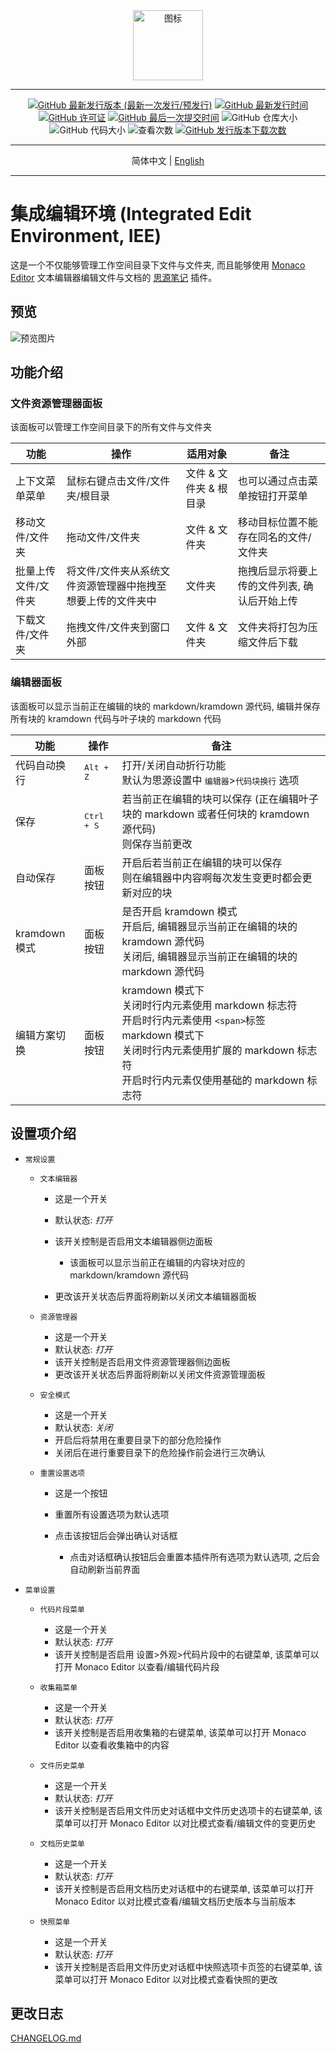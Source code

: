 <div align="center">
<img alt="图标" src="https://cdn.jsdelivr.net/gh/Zuoqiu-Yingyi/siyuan-plugin-monaco-editor/public/icon.png" style="width: 8em; height: 8em;">

---
[![GitHub 最新发行版本 (最新一次发行/预发行)](https://img.shields.io/github/v/release/Zuoqiu-Yingyi/siyuan-plugin-monaco-editor?include_prereleases&style=flat-square)](https://github.com/Zuoqiu-Yingyi/siyuan-plugin-monaco-editor/releases/latest)
[![GitHub 最新发行时间](https://img.shields.io/github/release-date/Zuoqiu-Yingyi/siyuan-plugin-monaco-editor?style=flat-square)](https://github.com/Zuoqiu-Yingyi/siyuan-plugin-monaco-editor/releases/latest)
[![GitHub 许可证](https://img.shields.io/github/license/Zuoqiu-Yingyi/siyuan-plugin-monaco-editor?style=flat-square)](https://github.com/Zuoqiu-Yingyi/siyuan-plugin-monaco-editor/blob/main/LICENSE)
[![GitHub 最后一次提交时间](https://img.shields.io/github/last-commit/Zuoqiu-Yingyi/siyuan-plugin-monaco-editor?style=flat-square)](https://github.com/Zuoqiu-Yingyi/siyuan-plugin-monaco-editor/commits/main)
![GitHub 仓库大小](https://img.shields.io/github/repo-size/Zuoqiu-Yingyi/siyuan-plugin-monaco-editor?style=flat-square)
![GitHub 代码大小](https://img.shields.io/github/languages/code-size/Zuoqiu-Yingyi/siyuan-plugin-monaco-editor.svg?style=flat-square)
![查看次数](https://hits.b3log.org/Zuoqiu-Yingyi/siyuan-plugin-monaco-editor.svg)
[![GitHub 发行版本下载次数](https://img.shields.io/github/downloads/Zuoqiu-Yingyi/siyuan-plugin-monaco-editor/total?style=flat-square)](https://github.com/Zuoqiu-Yingyi/siyuan-plugin-monaco-editor/releases)

---
简体中文 \| [English](./README.md)

---
</div>

# 集成编辑环境 (Integrated Edit Environment, IEE)

这是一个不仅能够管理工作空间目录下文件与文件夹, 而且能够使用 [Monaco Editor](https://github.com/Microsoft/monaco-editor) 文本编辑器编辑文件与文档的 [思源笔记](https://github.com/siyuan-note/siyuan) 插件。

## 预览

![预览图片](https://cdn.jsdelivr.net/gh/Zuoqiu-Yingyi/siyuan-plugin-monaco-editor/public/preview.png)

## 功能介绍

### 文件资源管理器面板

该面板可以管理工作空间目录下的所有文件与文件夹

| 功能                | 操作                                                        | 适用对象               | 备注                                         |
| ------------------- | ----------------------------------------------------------- | ---------------------- | -------------------------------------------- |
| 上下文菜单菜单      | 鼠标右键点击文件/文件夹/根目录                              | 文件 & 文件夹 & 根目录 | 也可以通过点击菜单按钮打开菜单<br />         |
| 移动文件/文件夹     | 拖动文件/文件夹                                             | 文件 & 文件夹          | 移动目标位置不能存在同名的文件/文件夹        |
| 批量上传文件/文件夹 | 将文件/文件夹从系统文件资源管理器中拖拽至想要上传的文件夹中 | 文件夹                 | 拖拽后显示将要上传的文件列表, 确认后开始上传 |
| 下载文件/文件夹     | 拖拽文件/文件夹到窗口外部                                   | 文件 & 文件夹          | 文件夹将打包为压缩文件后下载                 |

### 编辑器面板

该面板可以显示当前正在编辑的块的 markdown/kramdown 源代码, 编辑并保存所有块的 kramdown 代码与叶子块的 markdown 代码

| 功能          | 操作                | 备注                                                                                                                                                                                                            |
| ------------- | ------------------- | --------------------------------------------------------------------------------------------------------------------------------------------------------------------------------------------------------------- |
| 代码自动换行  | <kbd>Alt + Z</kbd>  | 打开/关闭自动折行功能<br />默认为思源设置中 <kbd>编辑器</kbd>><kbd>代码块换行</kbd> 选项<br />                                                                                                                  |
| 保存          | <kbd>Ctrl + S</kbd> | 若当前正在编辑的块可以保存 (正在编辑叶子块的 markdown 或者任何块的 kramdown 源代码)<br />则保存当前更改<br />                                                                                                   |
| 自动保存      | 面板按钮            | 开启后若当前正在编辑的块可以保存<br />则在编辑器中内容啊每次发生变更时都会更新对应的块<br />                                                                                                                    |
| kramdown 模式 | 面板按钮            | 是否开启 kramdown 模式<br />开启后, 编辑器显示当前正在编辑的块的 kramdown 源代码<br />关闭后, 编辑器显示当前正在编辑的块的 markdown 源代码                                                                      |
| 编辑方案切换  | 面板按钮            | kramdown 模式下<br />关闭时行内元素使用 markdown 标志符<br />开启时行内元素使用 `<span>`标签<br />markdown 模式下<br />关闭时行内元素使用扩展的 markdown 标志符<br />开启时行内元素仅使用基础的 markdown 标志符 |

## 设置项介绍

* `常规设置`

  * `文本编辑器`

    * 这是一个开关
    * 默认状态: *打开*
    * 该开关控制是否启用文本编辑器侧边面板

      * 该面板可以显示当前正在编辑的内容块对应的 markdown/kramdown 源代码
    * 更改该开关状态后界面将刷新以关闭文本编辑器面板
  * `资源管理器`

    * 这是一个开关
    * 默认状态: *打开*
    * 该开关控制是否启用文件资源管理器侧边面板
    * 更改该开关状态后界面将刷新以关闭文件资源管理面板
  * `安全模式`

    * 这是一个开关
    * 默认状态: *关闭*
    * 开启后将禁用在重要目录下的部分危险操作
    * 关闭后在进行重要目录下的危险操作前会进行三次确认
  * `重置设置选项`

    * 这是一个按钮
    * 重置所有设置选项为默认选项
    * 点击该按钮后会弹出确认对话框

      * 点击对话框确认按钮后会重置本插件所有选项为默认选项, 之后会自动刷新当前界面
* `菜单设置`

  * `代码片段菜单`

    * 这是一个开关
    * 默认状态: *打开*
    * 该开关控制是否启用 <kbd>设置</kbd>><kbd>外观</kbd>><kbd>代码片段</kbd>中的右键菜单, 该菜单可以打开 Monaco Editor 以查看/编辑代码片段
  * `收集箱菜单`

    * 这是一个开关
    * 默认状态: *打开*
    * 该开关控制是否启用收集箱的右键菜单, 该菜单可以打开 Monaco Editor 以查看收集箱中的内容
  * `文件历史菜单`

    * 这是一个开关
    * 默认状态: *打开*
    * 该开关控制是否启用文件历史对话框中文件历史选项卡的右键菜单, 该菜单可以打开 Monaco Editor 以对比模式查看/编辑文件的变更历史
  * `文档历史菜单`

    * 这是一个开关
    * 默认状态: *打开*
    * 该开关控制是否启用文档历史对话框中的右键菜单, 该菜单可以打开 Monaco Editor 以对比模式查看/编辑文档历史版本与当前版本
  * `快照菜单`

    * 这是一个开关
    * 默认状态: *打开*
    * 该开关控制是否启用文件历史对话框中快照选项卡页签的右键菜单, 该菜单可以打开 Monaco Editor 以对比模式查看快照的更改

## 更改日志

[CHANGELOG.md](https://github.com/Zuoqiu-Yingyi/siyuan-plugin-monaco-editor/blob/main/CHANGELOG.md)
